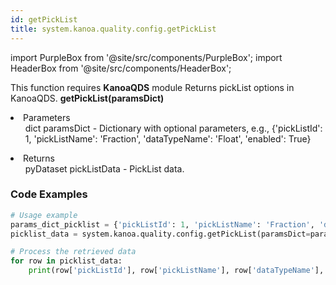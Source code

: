 ```yaml
---
id: getPickList
title: system.kanoa.quality.config.getPickList
---
```


import PurpleBox from '@site/src/components/PurpleBox';
import HeaderBox from '@site/src/components/HeaderBox';

<PurpleBox>This function requires <b>KanoaQDS</b> module</PurpleBox>
<HeaderBox header="Description">Returns pickList options in KanoaQDS.</HeaderBox>
<HeaderBox header="Syntax">
    <b>getPickList(paramsDict)</b>
    <li> Parameters <br />
        <ul>dict paramsDict - Dictionary with optional parameters, e.g., &#123;'pickListId': 1, 'pickListName': 'Fraction', 'dataTypeName': 'Float', 'enabled': True}</ul>
    </li>
    <li> Returns <br />
        <ul>pyDataset pickListData - PickList data.</ul>
    </li>
</HeaderBox>

### Code Examples
```python
# Usage example
params_dict_picklist = {'pickListId': 1, 'pickListName': 'Fraction', 'dataTypeName': 'Float', 'enabled': True}
picklist_data = system.kanoa.quality.config.getPickList(paramsDict=params_dict_picklist)

# Process the retrieved data
for row in picklist_data:
    print(row['pickListId'], row['pickListName'], row['dataTypeName'], row['enabled'])

